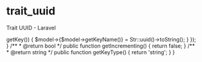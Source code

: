 # trait_uuid
Trait UUID - Laravel

<?php

namespace App\Traits;

use Illuminate\Support\Str;

trait HasPrimaryKeyUuid
{
    /**
     *  Setup model event hooks.
     */
    public static function bootHasPrimaryKeyUuid()
    {
        static::creating(function ($model) {
            if (!$model->getKey()) {
                $model->{$model->getKeyName()} = Str::uuid()->toString();
            }
        });
    }

    /**
     * @return bool
     */
    public function getIncrementing()
    {
        return false;
    }

    /**
     * @return string
     */
    public function getKeyType()
    {
        return 'string';
    }
}


